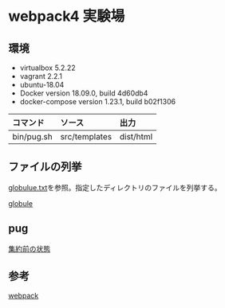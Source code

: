 # webpack4 実験場

## 環境

* virtualbox 5.2.22
* vagrant 2.2.1
* ubuntu-18.04
* Docker version 18.09.0, build 4d60db4
* docker-compose version 1.23.1, build b02f1306

|コマンド|ソース|出力|
|:--|:--|:--|
|bin/pug.sh|src/templates|dist/html|

## ファイルの列挙

[globulue.txt](./globulue.txt)を参照。指定したディレクトリのファイルを列挙する。

[globule](https://github.com/cowboy/node-globule)

## pug

[集約前の状態](https://github.com/hibohiboo/develop/tree/9794124363079340ba5cae45473cd82ceb142891/tutorial/lesson/webpack/webpack4)  

## 参考

[webpack](https://webpack.js.org/concepts/mode/)